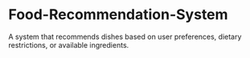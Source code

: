 # Food-Recommendation-System
A system that recommends dishes based on user preferences, dietary restrictions, or available ingredients.
